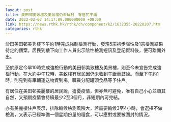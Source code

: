 ```yaml
---
layout: post
title: 美田邨美致樓及美景樓仍未解封　有居民不滿
date: 2022-02-07 14:17:09.000000000 +08:00
link: https://news.rthk.hk/rthk/ch/component/k2/1632355-20220207.htm
categories: rthk
---
```


沙田美田邨美秀樓下午約1時完成強制檢測行動，發現5宗初步陽性及1宗檢測結果待定的個案。居民到樓下向工作人員出示陰性檢測短訊及登記資料後，便可離開外出。

至於原定今早10時完成強檢行動的美田邨美致樓及美景樓，則至今未宣告完成強檢行動，在大約中午12時，美致樓有居民因仍未收到午飯而鼓譟。而至下午約1時，則見到有車輛運送物資到場，職員分配罐頭食品等予住戶。

有居住在美田邨美麗樓的居民說，擔憂疫情，但亦無可避免，唯有自己小心並順其自然，又預期疫情會持續最少2至3個月，非短期內可完結。

亦有美麗樓住戶表示，排隊輪候檢測風險大，若需要輪候3至4小時，會選擇不做檢測，又表示已經準備一個星期份量的糧食，可以應對或要被圍封的情況。
